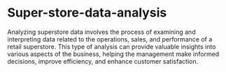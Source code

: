 # Super-store-data-analysis
Analyzing superstore data involves the process of examining and interpreting data related to the operations, sales, and performance of a retail superstore. This type of analysis can provide valuable insights into various aspects of the business, helping the management make informed decisions, improve efficiency, and enhance customer satisfaction. 
